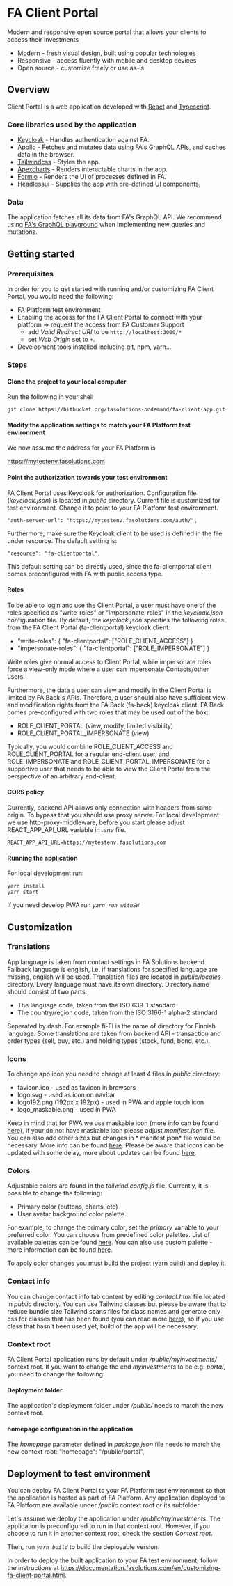 # FA Client Portal

Modern and responsive open source portal that allows your clients to access their investments

* Modern - fresh visual design, built using popular technologies
* Responsive - access fluently with mobile and desktop devices
* Open source - customize freely or use as-is

## Overview

Client Portal is a web application developed with [React](https://reactjs.org/) and [Typescript](https://www.typescriptlang.org/docs/handbook/typescript-from-scratch.html).

### Core libraries used by the application

- [Keycloak](https://www.keycloak.org/docs/latest/securing_apps/index.html#_javascript_adapter) - Handles authentication against FA.
- [Apollo](https://www.apollographql.com/docs/react/get-started) - Fetches and mutates data using FA's GraphQL APIs, and caches data in the browser.
- [Tailwindcss](https://tailwindcss.com/docs/installation) - Styles the app.
- [Apexcharts](https://apexcharts.com/docs/react-charts/#) - Renders interactable charts in the app.
- [Formio](https://github.com/formio/react#readme) - Renders the UI of processes defined in FA.
- [Headlessui](https://headlessui.com/) - Supplies the app with pre-defined UI components.

### Data

The application fetches all its data from FA's GraphQL API. We recommend using [FA's GraphQL playground](https://documentation.fasolutions.com/en/graphql-api-view.html) when implementing new queries and mutations.

## Getting started

### Prerequisites

In order for you to get started with running and/or customizing FA Client Portal, you would need the following:

* FA Platform test environment
* Enabling the access for the FA Client Portal to connect with your platform => request the access from FA Customer Support
    * add *Valid Redirect URI* to be `http://localhost:3000/*`
    * set *Web Origin* set to `+`.
* Development tools installed including git, npm, yarn...


### Steps

#### Clone the project to your local computer

Run the following in your shell

    git clone https://bitbucket.org/fasolutions-ondemand/fa-client-app.git

#### Modify the application settings to match your FA Platform test environment

We now assume the address for your FA Platform is 

https://mytestenv.fasolutions.com

#### Point the authorization towards your test environment

FA Client Portal uses Keycloak for authorization. Configuration file (*keycloak.json*) is located in *public* directory. Current file
is customized for test environment. Change it to point to your FA Platform test environment. 

    "auth-server-url": "https://mytestenv.fasolutions.com/auth/",

Furthermore, make sure the Keycloak client to be used is defined in the file under resource. The default setting is:
    
    "resource": "fa-clientportal",

This default setting can be directly used, since the fa-clientportal client comes preconfigured with FA with public access type.

#### Roles

To be able to login and use the Client Portal, a user must have one of the roles specified as "write-roles" or "impersonate-roles" in the *keycloak.json* configuration file. By default, the *keycloak.json* specifies the following roles from the FA Client Portal (fa-clientportal) keycloak client:

* "write-roles": { "fa-clientportal": ["ROLE_CLIENT_ACCESS"] }
* "impersonate-roles": { "fa-clientportal": ["ROLE_IMPERSONATE"] }

Write roles give normal access to Client Portal, while impersonate roles force a view-only mode where a user can impersonate Contacts/other users.

Furthermore, the data a user can view and modify in the Client Portal is limited by FA Back's APIs. Therefore, a user should also have sufficient view and modification rights from the FA Back (fa-back) keycloak client. FA Back comes pre-configured with two roles that may be used out of the box:

* ROLE_CLIENT_PORTAL (view, modify, limited visibility)
* ROLE_CLIENT_PORTAL_IMPERSONATE (view)

Typically, you would combine ROLE_CLIENT_ACCESS and ROLE_CLIENT_PORTAL for a regular end-client user, and ROLE_IMPERSONATE and ROLE_CLIENT_PORTAL_IMPERSONATE for a supportive user that needs to be able to view the Client Portal from the perspective of an arbitrary end-client.

#### CORS policy

Currently, backend API allows only connection with headers from same origin. To bypass that you should use proxy server.
For local development we use http-proxy-middleware, before you start please adjust REACT_APP_API_URL variable in *.env*
file.

    REACT_APP_API_URL=https://mytestenv.fasolutions.com

#### Running the application

For local development run:

  	yarn install
  	yarn start

If you need develop PWA run _`yarn run withSW`_

## Customization

### Translations

App language is taken from contact settings in FA Solutions backend. Fallback language is english, i.e. if translations
for specified language are missing, english will be used. Translation files are located in *public/locales* directory.
Every language must have its own directory. Directory name should consist of two parts:

* The language code, taken from the ISO 639-1 standard
* The country/region code, taken from the ISO 3166-1 alpha-2 standard

Seperated by dash. For example fi-FI is the name of directory for Finnish language. Some translations are taken from
backend API - transaction and order types (sell, buy, etc.) and holding types (stock, fund, bond, etc.).

### Icons

To change app icon you need to change at least 4 files in *public* directory:

* favicon.ico - used as favicon in browsers
* logo.svg - used as icon on navbar
* logo192.png (192px x 192px) - used in PWA and apple touch icon
* logo_maskable.png - used in PWA

Keep in mind that for PWA we use maskable icon (more info can be found [here](https://web.dev/maskable-icon/)), if your
do not have maskable icon please adjust *manifest.json* file. You can also add other sizes but changes in *
manifest.json*
file would be necessary. More info can be found [here](https://developer.mozilla.org/en-US/docs/Web/Manifest/icons).
Please be aware that icons can be updated with some delay, more about updates can be
found [here](https://web.dev/manifest-updates/).

### Colors

Adjustable colors are found in the _tailwind.config.js_ file. Currently, it is possible to change the following:

- Primary color (buttons, charts, etc)
- User avatar background color palette.

For example, to change the primary color, set the _primary_ variable to your preferred color. You
can choose from predefined color palettes. List of available palettes can be
found [here](https://tailwindcss.com/docs/customizing-colors). You can also use custom palette - more information can be
found [here](https://tailwindcss.com/docs/customizing-colors#generating-colors).

To apply color changes you must build the project (yarn build) and deploy it.

### Contact info

You can change contact info tab content by editing *contact.html* file located in *public* directory. You can use
Tailwind classes but please be aware that to reduce bundle size Tailwind scans files for class names and generate only
css for classes that has been found (you can read more [here](https://tailwindcss.com/docs/content-configuration)), so
if you use class that hasn't been used yet, build of the app will be necessary.

### Context root

FA Client Portal application runs by default under */public/myinvestments/* context root. If you want to change the end *myinvestments* to be e.g. *portal*, you need to change the following:

#### Deployment folder

The application's deployment folder under */public/* needs to match the new context root.

#### homepage configuration in the application

The *homepage* parameter defined in *package.json* file needs to match the new context root:
    "homepage": "/public/portal",

## Deployment to test environment

You can deploy FA Client Portal to your FA Platform test environment so that the application is hosted as part of FA Platform.
Any application deployed to FA Platform are available under */public* context root or its subfolder.

Let's assume we deploy the application under */public/myinvestments*. The application is preconfigured to run in that context root. 
However, if you choose to run it in another context root, check the section *Context root*.

Then, run  _`yarn build`_ to build the deployable version. 

In order to deploy the built application to your FA test environment, follow the instructions at https://documentation.fasolutions.com/en/customizing-fa-client-portal.html.